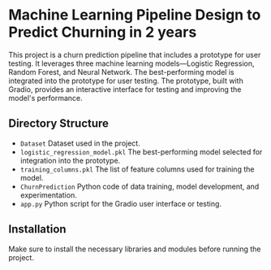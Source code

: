 Machine Learning Pipeline Design to Predict Churning in 2 years 
==============================
This project is a churn prediction pipeline that includes a prototype for user testing. 
It leverages three machine learning models—Logistic Regression, Random Forest, and Neural Network. The best-performing model is integrated into the prototype for user testing. The prototype, built with Gradio, provides an interactive interface for testing and improving the model's performance.

Directory Structure
-------------------
- `Dataset` Dataset used in the project.
- `logistic_regression_model.pkl` The best-performing model selected for integration into the prototype.
- `training_columns.pkl` The list of feature columns used for training the model.
- `ChurnPrediction` Python code of data training, model development, and experimentation.
- `app.py` Python script for the Gradio user interface or testing.

Installation
------------
Make sure to install the necessary libraries and modules before running the project.

